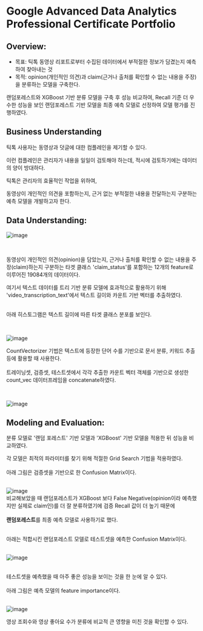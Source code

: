 # Google Advanced Data Analytics Professional Certificate Portfolio
## Overview:

- 목표: 틱톡 동영상 리포트로부터 수집된 데이터에서 부적절한 정보가 담겼는지 예측하여 찾아내는 것
- 목적: opinion(개인적인 의견)과 claim(근거나 출처를 확인할 수 없는 내용을 주장)을 분류하는 모델을 구축한다.

랜덤포레스트와 XGBoost 기반 분류 모델을 구축 후 성능 비교하여, Recall 기준 더 우수한 성능을 보인 랜덤포레스트 기반 모델을 최종 예측 모델로 선정하여 모델 평가를 진행하였다.

## Business Understanding
틱톡 사용자는 동영상과 덧글에 대한 컴플레인을 제기할 수 있다. <br>

이런 컴플레인은 관리자가 내용을 일일이 검토해야 하는데, 적시에 검토하기에는 데이터의 양이 방대하다. <br>

틱톡은 관리자의 효율적인 작업을 위하여, <br>

동영상이 개인적인 의견을 포함하는지, 근거 없는 부적절한 내용을 전달하는지 구분하는 예측 모델을 개발하고자 한다. <br>


## Data Understanding:

![image](https://github.com/kosonkh7/Data_Analysis_Portfolio/assets/83086978/baa80d85-494b-4387-a098-5c550c4b2fbb)

 <br>
 
동영상이 개인적인 의견(opinion)을 담았는지, 근거나 출처를 확인할 수 없는 내용을 주장(claim)하는지 구분하는 타겟 클래스 'claim_status'를 포함하는
12개의 feature로 이루어진 19084개의 데이터이다.
 <br>
 
여기서 텍스트 데이터를 트리 기반 분류 모델에 효과적으로 활용하기 위해 'video_transcription_text'에서 텍스트 길이와 카운트 기반 벡터를 추출하였다. <br>
 <br>
 
아래 히스토그램은 텍스트 길이에 따른 타겟 클래스 분포를 보인다. <br>

 <br>
 
![image](https://github.com/kosonkh7/Data_Analysis_Portfolio/assets/83086978/e0bec66e-beb3-4eab-8210-806692e16725)
 <br>
 
CountVectorizer 기법은 텍스트에 등장한 단어 수를 기반으로 문서 분류, 키워드 추출 등에 활용할 때 사용한다. <br>
 <br>
트레이닝셋, 검증셋, 테스트셋에서 각각 추출한 카운트 벡터 객체를 기반으로 생성한 count_vec 데이터프레임을 concatenate하였다. <br>

 <br>
 
![image](https://github.com/kosonkh7/Data_Analysis_Portfolio/assets/83086978/a2324aab-0c91-4d8c-9bad-fd9ed09aa3af)
 <br>
 
## Modeling and Evaluation:

분류 모델로 '랜덤 포레스트' 기반 모델과 'XGBoost' 기반 모델을 적용한 뒤 성능을 비교하였다.
 <br>
 
각 모델은 최적의 파라미터를 찾기 위해 적절한 Grid Search 기법을 적용하였다. <br>
 <br>
아래 그림은 검증셋을 기반으로 한 Confusion Matrix이다. <br>
 <br>
 
![image](https://github.com/kosonkh7/Data_Analysis_Portfolio/assets/83086978/09bbf937-c778-4fb1-809b-b3fe21ed4166)
 <br>
비교해보았을 때 랜덤포레스트가 XGBoost 보다 False Negative(opinion이라 예측했지만 실제로 claim인)를 더 잘 분류하였기에 검증 Recall 값이 더 높기 때문에 <br>
 <br>
<b>랜덤포레스트</b>를 최종 예측 모델로 사용하기로 했다. <br>

 <br>
아래는 적합시킨 랜덤포레스트 모델로 테스트셋을 예측한 Confusion Matrix이다. <br>

 <br>
 
![image](https://github.com/kosonkh7/Data_Analysis_Portfolio/assets/83086978/e691d33c-f8ef-46bf-a2ea-6ce5d9f91bc0)
 
 <br>
테스트셋을 예측했을 때 아주 좋은 성능을 보이는 것을 한 눈에 알 수 있다. <br>
 <br>
아래 그림은 예측 모델의 feature importance이다. <br>

 <br>
 
![image](https://github.com/kosonkh7/Data_Analysis_Portfolio/assets/83086978/ac86a088-b992-41e7-be0a-9521076ea314)
 <br>
 
영상 조회수와 영상 좋아요 수가 분류에 비교적 큰 영향을 미친 것을 확인할 수 있다.



